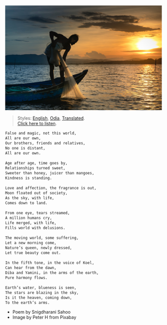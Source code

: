 ![](assets/img/man-on-boat-holding-white-mesh-fishing-net-2131904.jpg)

> Styles: [English](README.md), [Odia](Odia.md), [Translated](Translated.md).<br>
> [Click here to listen](https://soundcloud.com/user-963789405/ivdvbl6wkyim).

```
False and magic, not this world,
All are our own,
Our brothers, friends and relatives,
No one is distant,
All are our own.

Age after age, time goes by,
Relationships turned sweet,
Sweeter than honey, juicer than mangoes,
Kindness is standing.

Love and affection, the fragrance is out,
Moon floated out of society,
As the sky, with life,
Comes down to land.

From one eye, tears streamed,
A million humans cry,
Life merged, with life,
Fills world with delusions.

The moving world, some suffering,
Let a new morning come,
Nature’s queen, newly dressed,
Let true beauty come out.

In the fifth tone, in the voice of Koel,
Can hear from the dawn,
Diba and Yamini, in the arms of the earth,
Pure harmony flows.

Earth’s water, blueness is seen,
The stars are blazing in the sky,
Is it the heaven, coming down,
To the earth’s arms.
```

- Poem by Snigdharani Sahoo
- Image by Peter H from Pixabay
